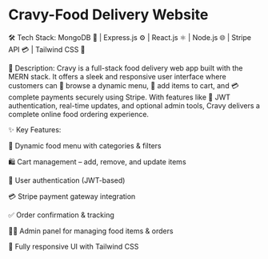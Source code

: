 # Cravy-Food Delivery Website

🛠️ Tech Stack: MongoDB 🍃 | Express.js ⚙️ | React.js ⚛️ | Node.js 🌐 | Stripe API 💳 | Tailwind CSS 🎨

🧾 Description:
Cravy is a full-stack food delivery web app built with the MERN stack. It offers a sleek and responsive user interface where customers can 🧭 browse a dynamic menu, 🛒 add items to cart, and 💳 complete payments securely using Stripe. With features like 🔐 JWT authentication, real-time updates, and optional admin tools, Cravy delivers a complete online food ordering experience.

✨ Key Features:

🍲 Dynamic food menu with categories & filters

🛍️ Cart management – add, remove, and update items

🔐 User authentication (JWT-based)

💳 Stripe payment gateway integration

✅ Order confirmation & tracking

👨‍🍳 Admin panel for managing food items & orders 

📱 Fully responsive UI with Tailwind CSS
